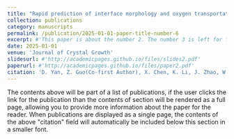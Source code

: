 ```yaml
---
title: "Rapid prediction of interface morphology and oxygen transportation in crystal growth based on the response surface method"
collection: publications
category: manuscripts
permalink: /publication/2025-01-01-paper-title-number-6
excerpt: #'This paper is about the number 2. The number 3 is left for future work.'
date: 2025-01-01
venue: 'Journal of Crystal Growth'
slidesurl: #'http://academicpages.github.io/files/slides2.pdf'
paperurl: #'http://academicpages.github.io/files/paper2.pdf'
citation: 'D. Yan, Z. Guo(Co-first Author), X. Chen, K. Li, J. Zhao, W. Hu. (2025). &quot;Rapid prediction of interface morphology and oxygen transportation in crystal growth based on the response surface method&quot; <i>Journal of Crystal Growth</i>. 649 (2025) 127935.'
---
```


The contents above will be part of a list of publications, if the user clicks the link for the publication than the contents of section will be rendered as a full page, allowing you to provide more information about the paper for the reader. When publications are displayed as a single page, the contents of the above "citation" field will automatically be included below this section in a smaller font.